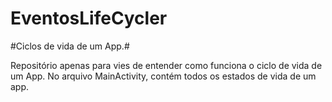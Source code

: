# EventosLifeCycler

#Ciclos de vida de um App.#

Repositório apenas para vies de entender como funciona o ciclo de vida de um App. 
No arquivo MainActivity, contém todos os estados de vida de um app.

